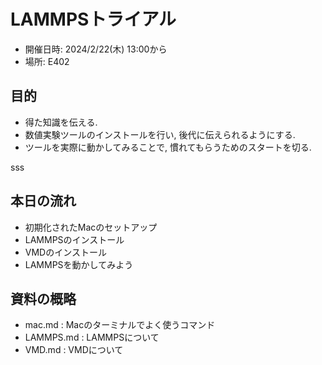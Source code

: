
# LAMMPSトライアル

- 開催日時: 2024/2/22(木) 13:00から
- 場所: E402
  
## 目的

- 得た知識を伝える.
- 数値実験ツールのインストールを行い, 後代に伝えられるようにする.
- ツールを実際に動かしてみることで, 慣れてもらうためのスタートを切る. 

sss

## 本日の流れ

- 初期化されたMacのセットアップ
- LAMMPSのインストール
- VMDのインストール
- LAMMPSを動かしてみよう

## 資料の概略

- mac.md : Macのターミナルでよく使うコマンド
- LAMMPS.md : LAMMPSについて
- VMD.md : VMDについて